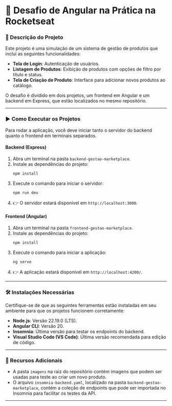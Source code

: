 # 🚀 Desafio de Angular na Prática na Rocketseat

### 📂 Descrição do Projeto

Este projeto é uma simulação de um sistema de gestão de produtos que inclui as seguintes funcionalidades:

* **Tela de Login**: Autenticação de usuários.
* **Listagem de Produtos**: Exibição de produtos com opções de filtro por título e status.
* **Tela de Criação de Produto**: Interface para adicionar novos produtos ao catálogo.

O desafio é dividido em dois projetos, um frontend em Angular e um backend em Express, que estão localizados no mesmo repositório.

---

### ▶️ Como Executar os Projetos

Para rodar a aplicação, você deve iniciar tanto o servidor do backend quanto o frontend em terminais separados.

#### Backend (Express)

1.  Abra um terminal na pasta `backend-gestao-marketplace`.
2.  Instale as dependências do projeto:
    ```bash
    npm install
    ```
3.  Execute o comando para iniciar o servidor:
    ```bash
    npm run dev
    ```
4.  👉 O servidor estará disponível em `http://localhost:3000`.

#### Frontend (Angular)

1.  Abra um terminal na pasta `frontend-gestao-marketplace`.
2.  Instale as dependências do projeto:
    ```bash
    npm install
    ```
3.  Execute o comando para iniciar a aplicação:
    ```bash
    ng serve
    ```
4.  👉 A aplicação estará disponível em `http://localhost:4200/`.

---

### 🛠️ Instalações Necessárias

Certifique-se de que as seguintes ferramentas estão instaladas em seu ambiente para que os projetos funcionem corretamente:

* **Node.js**: Versão 22.19.0 (LTS).  
* **Angular CLI**: Versão 20.  
* **Insomnia**: Última versão para testar os endpoints do backend.  
* **Visual Studio Code (VS Code)**: Última versão recomendada para edição de código.  

---

### 📸 Recursos Adicionais

* A pasta `imagens` na raiz do repositório contém imagens que podem ser usadas para teste ao criar um novo produto.
* O arquivo `insomnia-backend.yaml`, localizado na pasta `backend-gestao-marketplace`, contém a coleção de endpoints que pode ser importada no Insomnia para facilitar os testes da API.

---